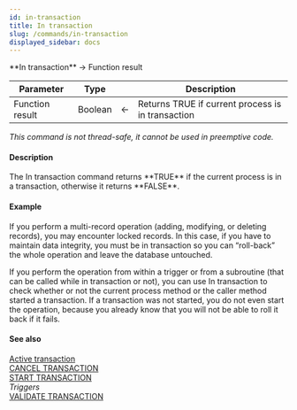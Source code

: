 ```yaml
---
id: in-transaction
title: In transaction
slug: /commands/in-transaction
displayed_sidebar: docs
---
```


<!--REF #_command_.In transaction.Syntax-->**In transaction**  -> Function result<!-- END REF-->
<!--REF #_command_.In transaction.Params-->
| Parameter | Type |  | Description |
| --- | --- | --- | --- |
| Function result | Boolean | &#8592; | Returns TRUE if current process is in transaction |

<!-- END REF-->

*This command is not thread-safe, it cannot be used in preemptive code.*


#### Description 

<!--REF #_command_.In transaction.Summary-->The In transaction command returns **TRUE** if the current process is in a transaction, otherwise it returns **FALSE**.<!-- END REF-->

#### Example 

If you perform a multi-record operation (adding, modifying, or deleting records), you may encounter locked records. In this case, if you have to maintain data integrity, you must be in transaction so you can “roll-back” the whole operation and leave the database untouched.

If you perform the operation from within a trigger or from a subroutine (that can be called while in transaction or not), you can use In transaction to check whether or not the current process method or the caller method started a transaction. If a transaction was not started, you do not even start the operation, because you already know that you will not be able to roll it back if it fails. 

#### See also 

[Active transaction](active-transaction.md)  
[CANCEL TRANSACTION](cancel-transaction.md)  
[START TRANSACTION](start-transaction.md)  
*Triggers*  
[VALIDATE TRANSACTION](validate-transaction.md)  